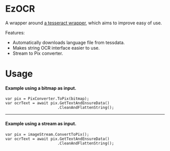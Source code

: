 # EzOCR
A wrapper around [a tesseract wrapper](https://github.com/charlesw/tesseract), which aims to improve easy of use.

Features:

* Automatically downloads language file from tessdata.
* Makes string OCR interface easier to use.
* Stream to Pix converter.

# Usage

#### Example using a bitmap as input.

```
var pix = PixConverter.ToPix(bitmap);
var ocrText = await pix.GetTextAndEnsureData()
                       .CleanAndFlattenString();
```

---

#### Example using a stream as input.

```
var pix = imageStream.ConvertToPix();
var ocrText = await pix.GetTextAndEnsureData()
                       .CleanAndFlattenString();
```
